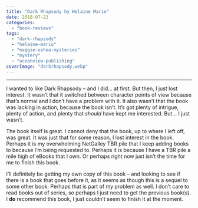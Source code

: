 ```yaml
---
title: "Dark Rhapsody by Helaine Mario"
date: 2018-07-23
categories: 
  - "book-reviews"
tags: 
  - "dark-rhapsody"
  - "helaine-mario"
  - "maggie-oshea-mysteries"
  - "mystery"
  - "oceanview-publishing"
coverImage: "darkrhapsody.webp"
---
```


* * *

I wanted to like Dark Rhapsody – and I did… at first. But then, I just lost interest. It wasn’t that it switched between character points of view because that’s normal and I don’t have a problem with it. It also wasn’t that the book was lacking in action, because the book isn’t. It’s got plenty of intrigue, plenty of action, and plenty that _should_ have kept me interested. But… I just wasn’t.

The book itself is great. I cannot deny that the book, up to where I left off, was great. It was just that for some reason, I lost interest in the book. Perhaps it is my overwhelming NetGalley TBR pile that I keep adding books to because I’m being requested to. Perhaps it is because I have a TBR pile a mile high of eBooks that I own. Or perhaps right now just isn’t the time for me to finish this book.

I’ll definitely be getting my own copy of this book – and looking to see if there is a book that goes before it, as it seems as though this is a sequel to some other book. Perhaps that is part of my problem as well. I don’t care to read books out of series, so perhaps I just need to get the previous book(s). I **do** recommend this book, I just couldn’t seem to finish it at the moment.
